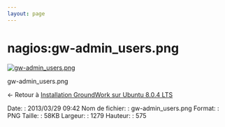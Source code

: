 ```yaml
---
layout: page
---
```


nagios:gw-admin\_users.png
==========================

[![gw-admin\_users.png](..//assets/media/nagios/gw-admin_users.png@cache=&w=899&h=404 "gw-admin_users.png")](..//assets/media/nagios/gw-admin_users.png@cache= "Afficher le fichier original")

gw-admin\_users.png

← Retour à [Installation GroundWork sur Ubuntu 8.0.4
LTS](../../groundwork/groundwork-ubuntu-install.html "groundwork:groundwork-ubuntu-install")

Date:
:   2013/03/29 09:42
Nom de fichier:
:   gw-admin\_users.png
Format:
:   PNG
Taille:
:   58KB
Largeur:
:   1279
Hauteur:
:   575

